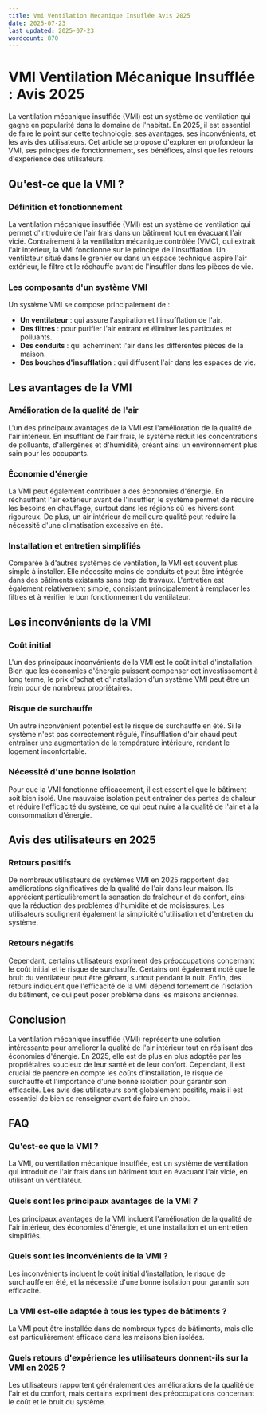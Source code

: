 ```yaml
---
title: Vmi Ventilation Mecanique Insuflée Avis 2025
date: 2025-07-23
last_updated: 2025-07-23
wordcount: 870
---
```


# VMI Ventilation Mécanique Insufflée : Avis 2025

La ventilation mécanique insufflée (VMI) est un système de ventilation qui gagne en popularité dans le domaine de l'habitat. En 2025, il est essentiel de faire le point sur cette technologie, ses avantages, ses inconvénients, et les avis des utilisateurs. Cet article se propose d'explorer en profondeur la VMI, ses principes de fonctionnement, ses bénéfices, ainsi que les retours d'expérience des utilisateurs.

## Qu'est-ce que la VMI ?

### Définition et fonctionnement

La ventilation mécanique insufflée (VMI) est un système de ventilation qui permet d'introduire de l'air frais dans un bâtiment tout en évacuant l'air vicié. Contrairement à la ventilation mécanique contrôlée (VMC), qui extrait l'air intérieur, la VMI fonctionne sur le principe de l'insufflation. Un ventilateur situé dans le grenier ou dans un espace technique aspire l'air extérieur, le filtre et le réchauffe avant de l'insuffler dans les pièces de vie.

### Les composants d'un système VMI

Un système VMI se compose principalement de :
- **Un ventilateur** : qui assure l'aspiration et l'insufflation de l'air.
- **Des filtres** : pour purifier l'air entrant et éliminer les particules et polluants.
- **Des conduits** : qui acheminent l'air dans les différentes pièces de la maison.
- **Des bouches d'insufflation** : qui diffusent l'air dans les espaces de vie.

## Les avantages de la VMI

### Amélioration de la qualité de l'air

L'un des principaux avantages de la VMI est l'amélioration de la qualité de l'air intérieur. En insufflant de l'air frais, le système réduit les concentrations de polluants, d'allergènes et d'humidité, créant ainsi un environnement plus sain pour les occupants.

### Économie d'énergie

La VMI peut également contribuer à des économies d'énergie. En réchauffant l'air extérieur avant de l'insuffler, le système permet de réduire les besoins en chauffage, surtout dans les régions où les hivers sont rigoureux. De plus, un air intérieur de meilleure qualité peut réduire la nécessité d'une climatisation excessive en été.

### Installation et entretien simplifiés

Comparée à d'autres systèmes de ventilation, la VMI est souvent plus simple à installer. Elle nécessite moins de conduits et peut être intégrée dans des bâtiments existants sans trop de travaux. L'entretien est également relativement simple, consistant principalement à remplacer les filtres et à vérifier le bon fonctionnement du ventilateur.

## Les inconvénients de la VMI

### Coût initial

L'un des principaux inconvénients de la VMI est le coût initial d'installation. Bien que les économies d'énergie puissent compenser cet investissement à long terme, le prix d'achat et d'installation d'un système VMI peut être un frein pour de nombreux propriétaires.

### Risque de surchauffe

Un autre inconvénient potentiel est le risque de surchauffe en été. Si le système n'est pas correctement régulé, l'insufflation d'air chaud peut entraîner une augmentation de la température intérieure, rendant le logement inconfortable.

### Nécessité d'une bonne isolation

Pour que la VMI fonctionne efficacement, il est essentiel que le bâtiment soit bien isolé. Une mauvaise isolation peut entraîner des pertes de chaleur et réduire l'efficacité du système, ce qui peut nuire à la qualité de l'air et à la consommation d'énergie.

## Avis des utilisateurs en 2025

### Retours positifs

De nombreux utilisateurs de systèmes VMI en 2025 rapportent des améliorations significatives de la qualité de l'air dans leur maison. Ils apprécient particulièrement la sensation de fraîcheur et de confort, ainsi que la réduction des problèmes d'humidité et de moisissures. Les utilisateurs soulignent également la simplicité d'utilisation et d'entretien du système.

### Retours négatifs

Cependant, certains utilisateurs expriment des préoccupations concernant le coût initial et le risque de surchauffe. Certains ont également noté que le bruit du ventilateur peut être gênant, surtout pendant la nuit. Enfin, des retours indiquent que l'efficacité de la VMI dépend fortement de l'isolation du bâtiment, ce qui peut poser problème dans les maisons anciennes.

## Conclusion

La ventilation mécanique insufflée (VMI) représente une solution intéressante pour améliorer la qualité de l'air intérieur tout en réalisant des économies d'énergie. En 2025, elle est de plus en plus adoptée par les propriétaires soucieux de leur santé et de leur confort. Cependant, il est crucial de prendre en compte les coûts d'installation, le risque de surchauffe et l'importance d'une bonne isolation pour garantir son efficacité. Les avis des utilisateurs sont globalement positifs, mais il est essentiel de bien se renseigner avant de faire un choix.

## FAQ

### Qu'est-ce que la VMI ?

La VMI, ou ventilation mécanique insufflée, est un système de ventilation qui introduit de l'air frais dans un bâtiment tout en évacuant l'air vicié, en utilisant un ventilateur.

### Quels sont les principaux avantages de la VMI ?

Les principaux avantages de la VMI incluent l'amélioration de la qualité de l'air intérieur, des économies d'énergie, et une installation et un entretien simplifiés.

### Quels sont les inconvénients de la VMI ?

Les inconvénients incluent le coût initial d'installation, le risque de surchauffe en été, et la nécessité d'une bonne isolation pour garantir son efficacité.

### La VMI est-elle adaptée à tous les types de bâtiments ?

La VMI peut être installée dans de nombreux types de bâtiments, mais elle est particulièrement efficace dans les maisons bien isolées.

### Quels retours d'expérience les utilisateurs donnent-ils sur la VMI en 2025 ?

Les utilisateurs rapportent généralement des améliorations de la qualité de l'air et du confort, mais certains expriment des préoccupations concernant le coût et le bruit du système.